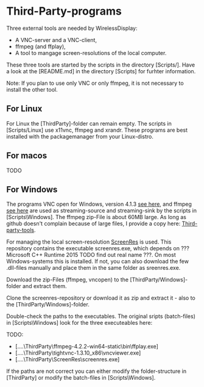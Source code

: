 # Third-Party-programs

Three external tools are needed by WirelessDisplay:

- A VNC-server and a VNC-client,
- ffmpeg (and ffplay),
- A tool to mangage screen-resolutions of the local computer.

These three tools are started by the scripts in the directory 
[Scripts/<Operating-System>]. Have a look at the [README.md] in the directory
[Scripts] for furhter information.

Note: If you plan to use only VNC or only ffmpeg, it is not necessary to
install the other tool.

## For Linux

For Linux the [ThirdParty]-folder can remain empty. The scripts in 
[Scripts/Linux] use x11vnc, ffmpeg and xrandr. These programs are best
installed with the packagemanager from your Linux-distro.

## For macos

TODO

## For Windows

The programs VNC open for Windows, version 4.1.3
[see here](https://archive.realvnc.com/download/open/), 
and ffmpeg 
[see here](https://ffmpeg.zeranoe.com/builds/win64/static/ffmpeg-4.2.2-win64-static.zip) 
are used as streaming-source and streaming-sink by the scripts in 
[Scripts\Windows]. The ffmpeg zip-File is about 60MB large. As long as github 
doesn't complain because of large files, I provide a copy here: 
[Third-party-tools](https://github.com/lzukw/Third-party-tools).

For managing the local screen-resolution
[ScreenRes](https://github.com/lzukw/ScreenRes) is used. This repository
contains the executable screenres.exe, which depends on ??? Microsoft C++ 
Runtime 2015 TODO find out real name ???. On most Windows-systems this is 
installed. If not, you can also download the few .dll-files manually and
place them in the same folder as sreenres.exe.

Download the zip-Files (ffmpeg, vncopen) to the [ThirdParty/Windows]-folder and 
extract them.

Clone the screenres-repository or download it as zip and extract it - also
to the [ThirdParty/Windows]-folder. 

Double-check the paths to the executables. The original sripts (batch-files)
in [Scripts\Windows] look for the three executeables here:

TODO:
- [..\..\ThirdParty\ffmpeg-4.2.2-win64-static\bin\ffplay.exe]
- [..\..\ThirdParty\tightvnc-1.3.10_x86\vncviewer.exe]
- [..\..\ThirdParty\ScreenRes\screenres.exe]

If the paths are not correct you can either modify the folder-structure in 
[ThirdParty] or modify the batch-files in [Scripts\Windows].


